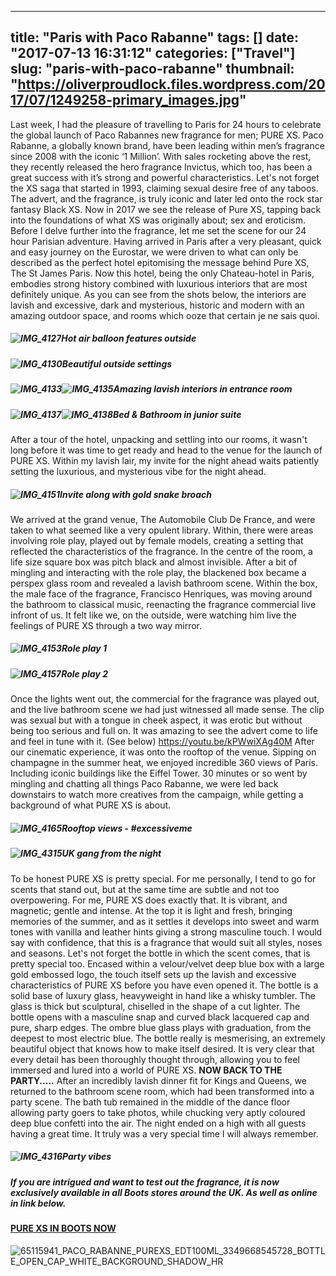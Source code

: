 
---
title: "Paris with Paco Rabanne"
tags: []
date: "2017-07-13 16:31:12"
categories: ["Travel"]
slug: "paris-with-paco-rabanne"
thumbnail: "https://oliverproudlock.files.wordpress.com/2017/07/1249258-primary_images.jpg"
---

Last week, I had the pleasure of travelling to Paris for 24 hours to celebrate the global launch of Paco Rabannes new fragrance for men; PURE XS. Paco Rabanne, a globally known brand, have been leading within men’s fragrance since 2008 with the iconic ‘1 Million’. With sales rocketing above the rest, they recently released the hero fragrance Invictus, which too, has been a great success with it’s strong and powerful characteristics. Let's not forget the XS saga that started in 1993, claiming sexual desire free of any taboos. The advert, and the fragrance, is truly iconic and later led onto the rock star fantasy Black XS. Now in 2017 we see the release of Pure XS, tapping back into the foundations of what XS was originally about; sex and eroticism. Before I delve further into the fragrance, let me set the scene for our 24 hour Parisian adventure. Having arrived in Paris after a very pleasant, quick and easy journey on the Eurostar, we were driven to what can only be described as the perfect hotel epitomising the message behind Pure XS, The St James Paris. Now this hotel, being the only Chateau-hotel in Paris, embodies strong history combined with luxurious interiors that are most definitely unique. As you can see from the shots below, the interiors are lavish and excessive, dark and mysterious, historic and modern with an amazing outdoor space, and rooms which ooze that certain je ne sais quoi.

##### ![IMG_4127](https://oliverproudlock.files.wordpress.com/2017/07/img_4127.jpg)Hot air balloon features outside

##### ![IMG_4130](https://oliverproudlock.files.wordpress.com/2017/07/img_4130.jpg)Beautiful outside settings

##### ![IMG_4133](https://oliverproudlock.files.wordpress.com/2017/07/img_4133.jpg)![IMG_4135](https://oliverproudlock.files.wordpress.com/2017/07/img_4135.jpg)Amazing lavish interiors in entrance room

##### ![IMG_4137](https://oliverproudlock.files.wordpress.com/2017/07/img_4137.jpg)![IMG_4138](https://oliverproudlock.files.wordpress.com/2017/07/img_4138.jpg)Bed & Bathroom in junior suite

After a tour of the hotel, unpacking and settling into our rooms, it wasn't long before it was time to get ready and head to the venue for the launch of PURE XS. Within my lavish lair, my invite for the night ahead waits patiently setting the luxurious, and mysterious vibe for the night ahead.

##### ![IMG_4151](https://oliverproudlock.files.wordpress.com/2017/07/img_4151.jpg)Invite along with gold snake broach

We arrived at the grand venue, The Automobile Club De France, and were taken to what seemed like a very opulent library. Within, there were areas involving role play, played out by female models, creating a setting that reflected the characteristics of the fragrance. In the centre of the room, a life size square box was pitch black and almost invisible. After a bit of mingling and interacting with the role play, the blackened box became a perspex glass room and revealed a lavish bathroom scene. Within the box, the male face of the fragrance, Francisco Henriques, was moving around the bathroom to classical music, reenacting the fragrance commercial live infront of us. It felt like we, on the outside, were watching him live the feelings of PURE XS through a two way mirror.

##### ![IMG_4153](https://oliverproudlock.files.wordpress.com/2017/07/img_4153.jpg)Role play 1

##### ![IMG_4157](https://oliverproudlock.files.wordpress.com/2017/07/img_4157.jpg)Role play 2

Once the lights went out, the commercial for the fragrance was played out, and the live bathroom scene we had just witnessed all made sense. The clip was sexual but with a tongue in cheek aspect, it was erotic but without being too serious and full on. It was amazing to see the advert come to life and feel in tune with it. (See below) https://youtu.be/kPWwiXAg40M After our cinematic experience, it was onto the rooftop of the venue. Sipping on champagne in the summer heat, we enjoyed incredible 360 views of Paris. Including iconic buildings like the Eiffel Tower. 30 minutes or so went by mingling and chatting all things Paco Rabanne, we were led back downstairs to watch more creatives from the campaign, while getting a background of what PURE XS is about.

##### ![IMG_4165](https://oliverproudlock.files.wordpress.com/2017/07/img_4165.jpg)Rooftop views - #excessiveme

##### ![IMG_4315](https://oliverproudlock.files.wordpress.com/2017/07/img_4315.jpg)UK gang from the night

To be honest PURE XS is pretty special. For me personally, I tend to go for scents that stand out, but at the same time are subtle and not too overpowering. For me, PURE XS does exactly that. It is vibrant, and magnetic; gentle and intense. At the top it is light and fresh, bringing memories of the summer, and as it settles it develops into sweet and warm tones with vanilla and leather hints giving a strong masculine touch. I would say with confidence, that this is a fragrance that would suit all styles, noses and seasons. Let's not forget the bottle in which the scent comes, that is pretty special too. Encased within a velour/velvet deep blue box with a large gold embossed logo, the touch itself sets up the lavish and excessive characteristics of PURE XS before you have even opened it. The bottle is a solid base of luxury glass, heavyweight in hand like a whisky tumbler. The glass is thick but sculptural, chiselled in the shape of a cut lighter. The bottle opens with a masculine snap and curved black lacquered cap and pure, sharp edges. The ombre blue glass plays with graduation, from the deepest to most electric blue. The bottle really is mesmerising, an extremely beautiful object that knows how to make itself desired. It is very clear that every detail has been thoroughly thought through, allowing you to feel immersed and lured into a world of PURE XS. **NOW BACK TO THE PARTY.....** After an incredibly lavish dinner fit for Kings and Queens, we returned to the bathroom scene room, which had been transformed into a party scene. The bath tub remained in the middle of the dance floor allowing party goers to take photos, while chucking very aptly coloured deep blue confetti into the air. The night ended on a high with all guests having a great time. It truly was a very special time I will always remember.

##### ![IMG_4316](https://oliverproudlock.files.wordpress.com/2017/07/img_4316.jpg)Party vibes

##### If you are intrigued and want to test out the fragrance, it is now exclusively available in all Boots stores around the UK. As well as online in link below.

#### [PURE XS IN BOOTS NOW](http://www.boots.com/paco-rabanne-pure-xs-eau-de-toilette-50ml-10233393)

![65115941_PACO_RABANNE_PUREXS_EDT100ML_3349668545728_BOTTLE_OPEN_CAP_WHITE_BACKGROUND_SHADOW_HR](https://oliverproudlock.files.wordpress.com/2017/07/65115941_paco_rabanne_purexs_edt100ml_3349668545728_bottle_open_cap_white_background_shadow_hr.jpg)